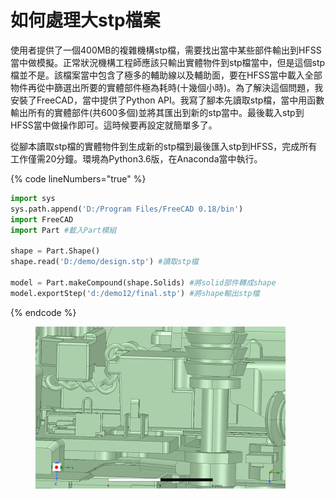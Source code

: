 # 如何處理大stp檔案

使用者提供了一個400MB的複雜機構stp檔，需要找出當中某些部件輸出到HFSS當中做模擬。正常狀況機構工程師應該只輸出實體物件到stp檔當中，但是這個stp檔並不是。該檔案當中包含了極多的輔助線以及輔助面，要在HFSS當中載入全部物件再從中篩選出所要的實體部件極為耗時(十幾個小時)。為了解決這個問題，我安裝了FreeCAD，當中提供了Python API。我寫了腳本先讀取stp檔，當中用函數輸出所有的實體部件(共600多個)並將其匯出到新的stp當中。最後載入stp到HFSS當中做操作即可。這時候要再設定就簡單多了。

從腳本讀取stp檔的實體物件到生成新的stp檔到最後匯入stp到HFSS，完成所有工作僅需20分鐘。環境為Python3.6版，在Anaconda當中執行。

{% code lineNumbers="true" %}
```python
import sys
sys.path.append('D:/Program Files/FreeCAD 0.18/bin')
import FreeCAD
import Part #載入Part模組

shape = Part.Shape()
shape.read('D:/demo/design.stp') #讀取stp檔

model = Part.makeCompound(shape.Solids) #將solid部件轉成shape
model.exportStep('d:/demo12/final.stp') #將shape輸出stp檔
```
{% endcode %}

<figure><img src="../../.gitbook/assets/image (10).png" alt=""><figcaption></figcaption></figure>
